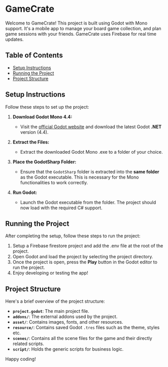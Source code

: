 # GameCrate

Welcome to GameCrate! This project is built using Godot with Mono support. It's a mobile app to manage your board game collection, and plan game sessions with your friends. GameCrate uses Firebase for real time updates.

## Table of Contents

- [Setup Instructions](#setup-instructions)
- [Running the Project](#running-the-project)
- [Project Structure](#project-structure)


## Setup Instructions

Follow these steps to set up the project:

1. **Download Godot Mono 4.4:**
   - Visit the [official Godot website](https://godotengine.org/download/windows/) and download the latest Godot **.NET** version (4.4).

2. **Extract the Files:**
   - Extract the downloaded Godot Mono .exe to a folder of your choice.

3. **Place the GodotSharp Folder:**
   - Ensure that the `GodotSharp` folder is extracted into the **same folder** as the Godot executable. This is necessary for the Mono functionalities to work correctly.

4. **Run Godot:**
   - Launch the Godot executable from the folder. The project should now load with the required C# support.

## Running the Project

After completing the setup, follow these steps to run the project:

1. Setup a Firebase firestore project and add the .env file at the root of the project.
2. Open Godot and load the project by selecting the project directory.
3. Once the project is open, press the **Play** button in the Godot editor to run the project.
4. Enjoy developing or testing the app!

## Project Structure

Here's a brief overview of the project structure:

- **`project.godot`**: The main project file.
- **`addons/`**: The external addons used by the project.
- **`asset/`**: Contains images, fonts, and other resources.
- **`resource/`**: Contains saved Godot `.tres` files such as the theme, styles etc.
- **`scenes/`**: Contains all the scene files for the game and their directly related scripts.
- **`script/`**: Holds the generic scripts for business logic.


Happy coding!
